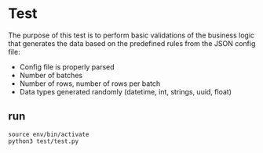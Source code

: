 
# Test

The purpose of this test is to perform basic validations of the business logic that generates the data based on the predefined rules from the JSON config file:
- Config file is properly parsed
- Number of batches
- Number of rows, number of rows per batch
- Data types generated randomly (datetime, int, strings, uuid, float)

## run

```
source env/bin/activate
python3 test/test.py
```